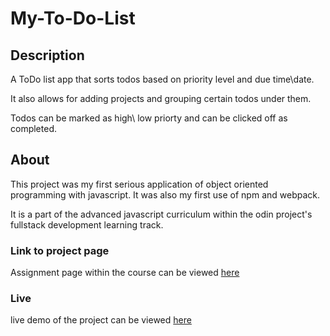 # My-To-Do-List
## Description
A ToDo list app that sorts todos based on priority level and due time\date.

It also allows for adding projects and grouping certain todos under them.

Todos can be marked as high\ low priorty and can be clicked off as completed.

## About 
This project was my first serious application of object oriented programming with javascript.
It was also my first use of npm and webpack.

It is a part of the advanced javascript curriculum within the odin project's fullstack development
learning track.

### Link to project page
Assignment page within the course can be viewed [here](https://www.theodinproject.com/lessons/node-path-javascript-todo-list)

### Live
live demo of the project can be viewed [here](https://barghout22.github.io/My-To-Do-List/)